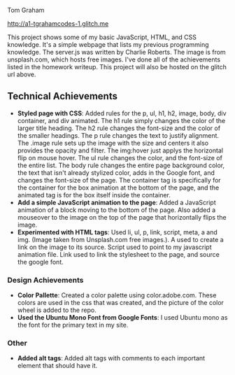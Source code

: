 Tom Graham

http://a1-tgrahamcodes-1.glitch.me

This project shows some of my basic JavaScript, HTML, and CSS knowledge. It's a simple webpage that lists my previous programming knowledge. The server.js was written by Charlie Roberts. The image is from unsplash.com, which hosts free images. I've done all of the achievements listed in the homework writeup. This project will also be hosted on the glitch url above.

## Technical Achievements
- **Styled page with CSS**: Added rules for the p, ul, h1, h2, image, body, div container, and div animated. The h1 rule simply changes the color of the larger title heading. The h2 rule changes the font-size and the color of the smaller headings. The p rule changes the text to justify alignment. The .image rule sets up the image with the size and centers it also provides the opacity and filter. The img:hover just applys the horizontal flip on mouse hover. The ul rule changes the color, and the font-size of the entire list. The body rule changes the entire page background color, the text that isn't already stylized color, adds in the Google font, and changes the font-size of the page. The container tag is specifically for the container for the box animation at the bottom of the page, and the animated tag is for the box itself inside the container.
- **Add a simple JavaScript animation to the page**: Added a JavaScript animation of a block moving to the bottom of the page. Also added a mouseover to the image on the top of the page that horizontally flips the image.
- **Experimented with HTML tags**: Used li, ul, p, link, script, meta, a and img. (Image taken from Unsplash.com free images.). A used to create a link on the image to its source. Script used to point to my javascript animation file. Link used to link the stylesheet to the page, and source the google font.

### Design Achievements
- **Color Pallette**: Created a color palette using color.adobe.com. These colors are used in the css that was created, and the picture of the color wheel is added to the repo.
- **Used the Ubuntu Mono Font from Google Fonts**: I used Ubuntu mono as the font for the primary text in my site.

### Other
- **Added alt tags**: Added alt tags with comments to each important element that should have it.
